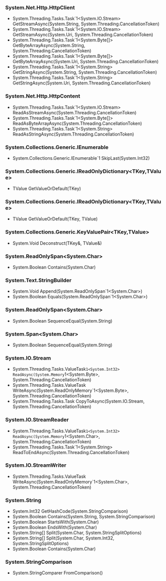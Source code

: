 ### System.Net.Http.HttpClient

 * System.Threading.Tasks.Task`1<System.IO.Stream> GetStreamAsync(System.String, System.Threading.CancellationToken)
 * System.Threading.Tasks.Task`1<System.IO.Stream> GetStreamAsync(System.Uri, System.Threading.CancellationToken)
 * System.Threading.Tasks.Task`1<System.Byte[]> GetByteArrayAsync(System.String, System.Threading.CancellationToken)
 * System.Threading.Tasks.Task`1<System.Byte[]> GetByteArrayAsync(System.Uri, System.Threading.CancellationToken)
 * System.Threading.Tasks.Task`1<System.String> GetStringAsync(System.String, System.Threading.CancellationToken)
 * System.Threading.Tasks.Task`1<System.String> GetStringAsync(System.Uri, System.Threading.CancellationToken)

 ### System.Net.Http.HttpContent

 * System.Threading.Tasks.Task`1<System.IO.Stream> ReadAsStreamAsync(System.Threading.CancellationToken)
 * System.Threading.Tasks.Task`1<System.Byte[]> ReadAsByteArrayAsync(System.Threading.CancellationToken)
 * System.Threading.Tasks.Task`1<System.String> ReadAsStringAsync(System.Threading.CancellationToken)

 ### System.Collections.Generic.IEnumerable<TSource>

 * System.Collections.Generic.IEnumerable`1<TSource> SkipLast(System.Int32)

 ### System.Collections.Generic.IReadOnlyDictionary<TKey,TValue>

 * TValue GetValueOrDefault(TKey)

 ### System.Collections.Generic.IReadOnlyDictionary<TKey,TValue>

 * TValue GetValueOrDefault(TKey, TValue)

 ### System.Collections.Generic.KeyValuePair<TKey,TValue>

 * System.Void Deconstruct(TKey&, TValue&)

 ### System.ReadOnlySpan<System.Char>

 * System.Boolean Contains(System.Char)

 ### System.Text.StringBuilder

 * System.Void Append(System.ReadOnlySpan`1<System.Char>)
 * System.Boolean Equals(System.ReadOnlySpan`1<System.Char>)

 ### System.ReadOnlySpan<System.Char>

 * System.Boolean SequenceEqual(System.String)

 ### System.Span<System.Char>

 * System.Boolean SequenceEqual(System.String)

 ### System.IO.Stream

 * System.Threading.Tasks.ValueTask`1<System.Int32> ReadAsync(System.Memory`1<System.Byte>, System.Threading.CancellationToken)
 * System.Threading.Tasks.ValueTask WriteAsync(System.ReadOnlyMemory`1<System.Byte>, System.Threading.CancellationToken)
 * System.Threading.Tasks.Task CopyToAsync(System.IO.Stream, System.Threading.CancellationToken)

 ### System.IO.StreamReader

 * System.Threading.Tasks.ValueTask`1<System.Int32> ReadAsync(System.Memory`1<System.Char>, System.Threading.CancellationToken)
 * System.Threading.Tasks.Task`1<System.String> ReadToEndAsync(System.Threading.CancellationToken)

 ### System.IO.StreamWriter

 * System.Threading.Tasks.ValueTask WriteAsync(System.ReadOnlyMemory`1<System.Char>, System.Threading.CancellationToken)

 ### System.String

 * System.Int32 GetHashCode(System.StringComparison)
 * System.Boolean Contains(System.String, System.StringComparison)
 * System.Boolean StartsWith(System.Char)
 * System.Boolean EndsWith(System.Char)
 * System.String[] Split(System.Char, System.StringSplitOptions)
 * System.String[] Split(System.Char, System.Int32, System.StringSplitOptions)
 * System.Boolean Contains(System.Char)

 ### System.StringComparison

 * System.StringComparer FromComparison()

